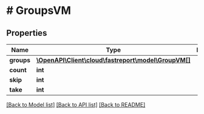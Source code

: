 # # GroupsVM

## Properties

Name | Type | Description | Notes
------------ | ------------- | ------------- | -------------
**groups** | [**\OpenAPI\Client\cloud\fastreport\model\GroupVM[]**](GroupVM.md) |  | [optional]
**count** | **int** |  | [optional]
**skip** | **int** |  | [optional]
**take** | **int** |  | [optional]

[[Back to Model list]](../../README.md#models) [[Back to API list]](../../README.md#endpoints) [[Back to README]](../../README.md)
